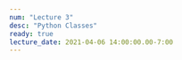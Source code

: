 ```yaml
---
num: "Lecture 3"
desc: "Python Classes"
ready: true
lecture_date: 2021-04-06 14:00:00.00-7:00
---
```

